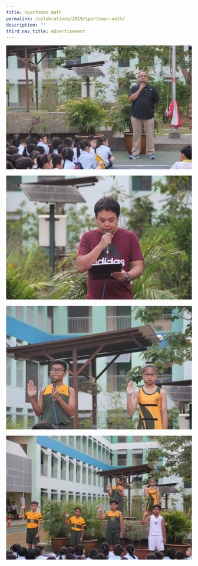 ```yaml
---
title: Sportsman Oath
permalink: /celebrations/2019/sportsman-oath/
description: ""
third_nav_title: Advertisement
---
```

![Sportsman Oath](/images/Celebrations/2019/Sportsman%20Oath/so1.jpg)

![Sportsman Oath](/images/Celebrations/2019/Sportsman%20Oath/so2.jpg)

![Sportsman Oath](/images/Celebrations/2019/Sportsman%20Oath/so3.jpg)

![Sportsman Oath](/images/Celebrations/2019/Sportsman%20Oath/so4.jpg)